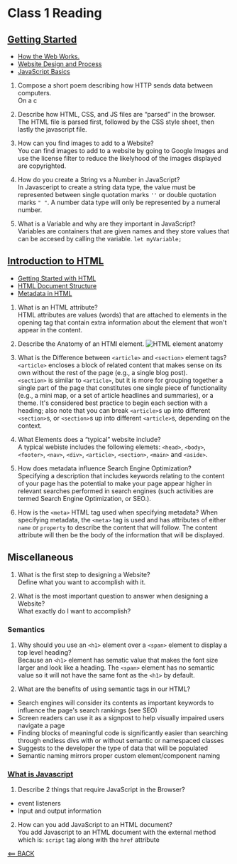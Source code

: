 # Class 1 Reading

## [Getting Started](https://developer.mozilla.org/en-US/docs/Learn/Getting_started_with_the_web)

- [How the Web Works.](https://developer.mozilla.org/en-US/docs/Learn/Getting_started_with_the_web/How_the_Web_works)
- [Website Design and Process](https://developer.mozilla.org/en-US/docs/Learn/Getting_started_with_the_web/What_will_your_website_look_like)
- [JavaScript Basics](https://developer.mozilla.org/en-US/docs/Learn/Getting_started_with_the_web/JavaScript_basics)

1. Compose a short poem describing how HTTP sends data between computers.
<br> On a c

2. Describe how HTML, CSS, and JS files are “parsed” in the browser.
<br> The HTML file is parsed first, followed by the CSS style sheet, then lastly the javascript file.

3. How can you find images to add to a Website?
<br> You can find images to add to a website by going to Google Images and use the license filter to reduce the likelyhood of the images displayed are copyrighted.

4. How do you create a String vs a Number in JavaScript?
<br> In Javasceript to create a string data type, the value must be represented between single quotation marks `''` or double quotation marks `" "`. A number data type will only be represented by a numeral number.

5. What is a Variable and why are they important in JavaScript?
<br> Variables are containers that are given names and they store values that can be accesed by calling the variable. `let myVariable;`

## [Introduction to HTML](https://developer.mozilla.org/en-US/docs/Learn/HTML/Introduction_to_HTML)

- [Getting Started with HTML](https://developer.mozilla.org/en-US/docs/Learn/HTML/Introduction_to_HTML/Getting_started)
- [HTML Document Structure](https://developer.mozilla.org/en-US/docs/Learn/HTML/Introduction_to_HTML/Document_and_website_structure)
- [Metadata in HTML](https://developer.mozilla.org/en-US/docs/Learn/HTML/Introduction_to_HTML/The_head_metadata_in_HTML)

1. What is an HTML attribute?
<br> HTML attributes are values (words) that are attached to elements in the opening tag that contain extra information about the element that won't appear in the content.

2. Describe the Anatomy of an HTMl element.
![HTML element anatomy](https://developer.mozilla.org/en-US/docs/Learn/HTML/Introduction_to_HTML/Getting_started/grumpy-cat-small.png)

3. What is the Difference between `<article>` and `<section>` element tags?
<br> `<article>` encloses a block of related content that makes sense on its own without the rest of the page (e.g., a single blog post).
<br> `<section>` is similar to `<article>`, but it is more for grouping together a single part of the page that constitutes one single piece of functionality (e.g., a mini map, or a set of article headlines and summaries), or a theme. It's considered best practice to begin each section with a heading; also note that you can break `<article>`s up into different `<section>`s, or `<section>`s up into different `<article>`s, depending on the context.

4. What Elements does a “typical” website include?
<br> A typical webiste includes the following elemets: `<head>`, `<body>`, `<footer>`, `<nav>`, `<div>`, `<article>`, `<section>`, `<main>` and `<aside>`.

5. How does metadata influence Search Engine Optimization?
<br> Specifying a description that includes keywords relating to the content of your page has the potential to make your page appear higher in relevant searches performed in search engines (such activities are termed Search Engine Optimization, or SEO.).

6. How is the `<meta>` HTML tag used when specifying metadata?
<be> When specifying metadata, the `<meta>` tag is used and has attributes of either `name` or `property` to describe the content that will follow. The content attribute will then be the body of the information that will be displayed.

## Miscellaneous

1. What is the first step to designing a Website?
<br> Define what you want to accomplish with it.

2. What is the most important question to answer when designing a Website?
<br> What exactly do I want to accomplish?

### Semantics

1. Why should you use an `<h1>` element over a `<span>` element to display a top level heading?
<br> Because an `<h1>` element has sematic value that makes the font size larger and look like a heading. The `<span>` element has no semantic value so it will not have the same font as the `<h1>` by default.

2. What are the benefits of using semantic tags in our HTML?

- Search engines will consider its contents as important keywords to influence the page's search rankings (see SEO)
- Screen readers can use it as a signpost to help visually impaired users navigate a page
- Finding blocks of meaningful code is significantly easier than searching through endless divs with or without semantic or namespaced classes
- Suggests to the developer the type of data that will be populated
- Semantic naming mirrors proper custom element/component naming

### [What is Javascript](https://developer.mozilla.org/en-US/docs/Learn/JavaScript/First_steps/What_is_JavaScript)

1. Describe 2 things that require JavaScript in the Browser?

- event listeners
- Input and output information

2. How can you add JavaScript to an HTML document?
<br> You add Javascript to an HTML document with the external method which is: `script` tag along with the `href` attribute


[<== BACK](README.md)